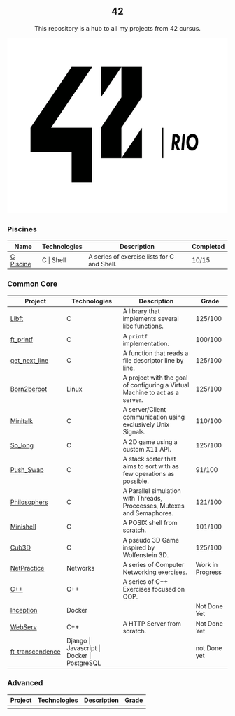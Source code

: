 <h2 align="center">42</h1>

<p align="center">This repository is a hub to all my projects from 42 cursus.</p>

<p align="center">
  <img height="401px" src="./assets/42_rio_logo_white.png">
</p>

### Piscines
| Name                                                         | Technologies        | Description                                 | Completed        |
| ------------------------------------------------------------ | ------------------- | ------------------------------------------- | ---------------- |
| [C Piscine](https://github.com/PedroDrago/44-piscine)        | C \| Shell          | A series of exercise lists for C and Shell. |10/15             |


### Common Core

| Project                                                      | Technologies     | Description                                                                                                                        | Grade             |
| ------------------------------------------------------------ | ---------------- | ---------------------------------------------------------------------------------------------------------------------------------- | ----------------- |
| [Libft](https://github.com/PedroDrago/libft)                 | C                | A library that implements several libc functions.                                                                                  | 125/100           |
| [ft_printf](https://github.com/PedroDrago/ft_printf)         | C                | A `printf` implementation.                                                                                                         | 100/100           |
| [get_next_line](https://github.com/PedroDrago/get_next_line) | C                | A function that reads a file descriptor line by line.                                                                              | 125/100           |
| [Born2beroot](https://github.com/PedroDrago/born2beroot)     | Linux            | A project with the goal of configuring a Virtual Machine to act as a server.                                                       | 125/100           |
| [Minitalk](https://github.com/PedroDrago/minitalk)           | C                | A server/Client communication using exclusively Unix Signals.                                                                      | 110/100           |
| [So_long](https://github.com/PedroDrago/so_long)             | C                | A 2D game using a custom X11 API.                                                                                                  | 125/100           |
| [Push_Swap](https://github.com/PedroDrago/push_swap)         | C                | A stack sorter that aims to sort with as few operations as possible.                                                               |  91/100           |
| [Philosophers](https://github.com/PedroDrago/Philosophers)   | C                | A Parallel simulation with Threads, Proccesses, Mutexes and Semaphores.                                                            | 121/100           |
| [Minishell](https://github.com/PedroDrago/Minishell)         | C                | A POSIX shell from scratch.                                                                                                        | 101/100           |
| [Cub3D](https://github.com/PedroDrago/Cub3D)                 | C                | A pseudo 3D Game inspired by Wolfenstein 3D.                                                                                       | 125/100           |
| [NetPractice](https://github.com/PedroDrago/netpractice)     | Networks         | A series of Computer Networking exercises.                                                                                         | Work in Progress  |
| [C++](https://github.com/PedroDrago/cpp)                     | C++              | A series of C++ Exercises focused on OOP.                                                                                          |                   |
| [Inception](https://github.com/PedroDrago/inception)         | Docker           |                                                                                                                                    | Not Done Yet      |
| [WebServ](https://github.com/PedroDrago/webserv)             | C++              | A HTTP Server from scratch.                                                                                                        | Not Done Yet      |
| [ft_transcendence](https://github.com/pedrodrago/inception)  | Django \| Javascript \| Docker \| PostgreSQL |                                                                                                        | not Done yet      |

### Advanced
| Project                                                      | Technologies     | Description                                                                                                                        | Grade             |
| ------------------------------------------------------------ | ---------------- | ---------------------------------------------------------------------------------------------------------------------------------- | ----------------- |
|                                                              |                  |                                                                                                                                    |                   |
